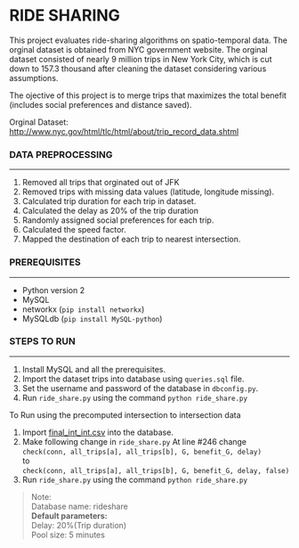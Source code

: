# RIDE SHARING

This project evaluates ride-sharing algorithms on spatio-temporal data. The orginal dataset is obtained from NYC government website. The orginal dataset consisted of nearly 9 million trips in New York City, which is cut down to 157.3 thousand after cleaning the dataset considering various assumptions. 

The ojective of this project is to merge trips that maximizes the total benefit (includes social preferences and distance saved). 

Orginal Dataset: http://www.nyc.gov/html/tlc/html/about/trip_record_data.shtml

### **DATA PREPROCESSING**
----
1. Removed all trips that orginated out of JFK
2. Removed trips with missing data values (latitude, longitude missing).
3. Calculated trip duration for each trip in dataset.
4. Calculated the delay as 20% of the trip duration
5. Randomly assigned social preferences for each trip.
6. Calculated the speed factor.
7. Mapped the destination of each trip to nearest intersection.


### **PREREQUISITES**
----
- Python version 2
- MySQL
- networkx (`pip install networkx`)
- MySQLdb (`pip install MySQL-python`)

### **STEPS TO RUN**
----
1. Install MySQL and all the prerequisites.
2. Import the dataset trips into database using `queries.sql` file.
3. Set the username and password of the database in `dbconfig.py`.
3. Run `ride_share.py` using the command `python ride_share.py`

To Run using the precomputed intersection to intersection data

1. Import [final_int_int.csv](https://drive.google.com/open?id=19Qo-FHA3MDMb6zfMZ_ThQmadxa4mVziL) into the database.
2. Make following change in `ride_share.py`
 At line #246 change  
```check(conn, all_trips[a], all_trips[b], G, benefit_G, delay)```  
to  
```check(conn, all_trips[a], all_trips[b], G, benefit_G, delay, false)```
3. Run `ride_share.py` using the command `python ride_share.py`

> Note:  
> Database name: rideshare  
> **Default parameters:**  
> Delay: 20%(Trip duration)   
> Pool size: 5 minutes  
